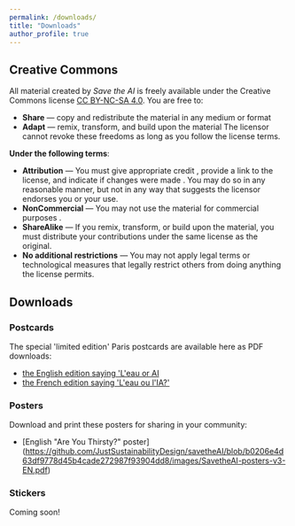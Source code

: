 ```yaml
---
permalink: /downloads/
title: "Downloads"
author_profile: true
---
```


## Creative Commons 

All material created by _Save the AI_ is freely available under the Creative Commons license [CC BY-NC-SA 4.0](https://creativecommons.org/licenses/by-nc-sa/4.0/).
You are free to:
- **Share** — copy and redistribute the material in any medium or format
- **Adapt** — remix, transform, and build upon the material
The licensor cannot revoke these freedoms as long as you follow the license terms.

**Under the following terms**:

- **Attribution** — You must give appropriate credit , provide a link to the license, and indicate if changes were made . You may do so in any reasonable manner, but not in any way that suggests the licensor endorses you or your use.
- **NonCommercial** — You may not use the material for commercial purposes .
- **ShareAlike** — If you remix, transform, or build upon the material, you must distribute your contributions under the same license as the original.
- **No additional restrictions** — You may not apply legal terms or technological measures that legally restrict others from doing anything the license permits.

## Downloads

### Postcards
The special 'limited edition' Paris postcards are available here as PDF downloads:
- [the English edition saying 'L'eau or AI](https://github.com/user-attachments/files/18727189/SavetheAI-postcard-v1.5b.pdf)
- [the French edition saying 'L'eau ou l'IA?'](https://github.com/user-attachments/files/18727201/SavetheAI-postcard-v1.5a.pdf)


### Posters
Download and print these posters for sharing in your community:
- [English "Are You Thirsty?" poster] (https://github.com/JustSustainabilityDesign/savetheAI/blob/b0206e4d63df9778d45b4cade272987f93904dd8/images/SavetheAI-posters-v3-EN.pdf)

### Stickers
Coming soon!
